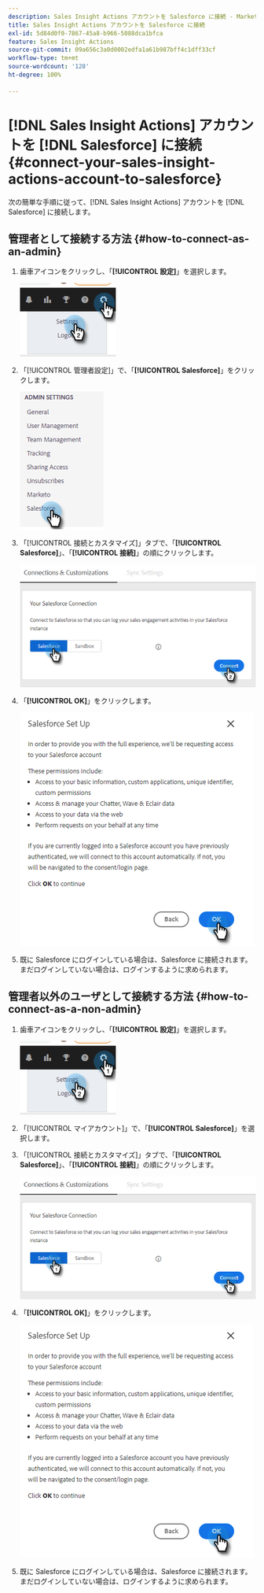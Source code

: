 ```yaml
---
description: Sales Insight Actions アカウントを Salesforce に接続 - Marketo ドキュメント - 製品ドキュメント
title: Sales Insight Actions アカウントを Salesforce に接続
exl-id: 5d84d0f0-7867-45a8-b966-5088dca1bfca
feature: Sales Insight Actions
source-git-commit: 09a656c3a0d0002edfa1a61b987bff4c1dff33cf
workflow-type: tm+mt
source-wordcount: '128'
ht-degree: 100%

---
```


# [!DNL Sales Insight Actions] アカウントを [!DNL Salesforce] に接続 {#connect-your-sales-insight-actions-account-to-salesforce}

次の簡単な手順に従って、[!DNL Sales Insight Actions] アカウントを [!DNL Salesforce] に接続します。

## 管理者として接続する方法 {#how-to-connect-as-an-admin}

1. 歯車アイコンをクリックし、「**[!UICONTROL 設定]**」を選択します。

   ![](assets/connect-your-marketo-sales-account-to-salesforce-1.png)

1. 「[!UICONTROL 管理者設定]」で、「**[!UICONTROL Salesforce]**」をクリックします。

   ![](assets/connect-your-marketo-sales-account-to-salesforce-2.png)

1. 「[!UICONTROL 接続とカスタマイズ]」タブで、「**[!UICONTROL Salesforce]**」、「**[!UICONTROL 接続]**」の順にクリックします。

   ![](assets/connect-your-marketo-sales-account-to-salesforce-3.png)

1. 「**[!UICONTROL OK]**」をクリックします。

   ![](assets/connect-your-marketo-sales-account-to-salesforce-4.png)

1. 既に Salesforce にログインしている場合は、Salesforce に接続されます。まだログインしていない場合は、ログインするように求められます。

## 管理者以外のユーザとして接続する方法 {#how-to-connect-as-a-non-admin}

1. 歯車アイコンをクリックし、「**[!UICONTROL 設定]**」を選択します。

   ![](assets/connect-your-marketo-sales-account-to-salesforce-5.png)

1. 「[!UICONTROL マイアカウント]」で、「**[!UICONTROL Salesforce]**」を選択します。

1. 「[!UICONTROL 接続とカスタマイズ]」タブで、「**[!UICONTROL Salesforce]**」、「**[!UICONTROL 接続]**」の順にクリックします。

   ![](assets/connect-your-marketo-sales-account-to-salesforce-7.png)

1. 「**[!UICONTROL OK]**」をクリックします。

   ![](assets/connect-your-marketo-sales-account-to-salesforce-8.png)

1. 既に Salesforce にログインしている場合は、Salesforce に接続されます。まだログインしていない場合は、ログインするように求められます。
